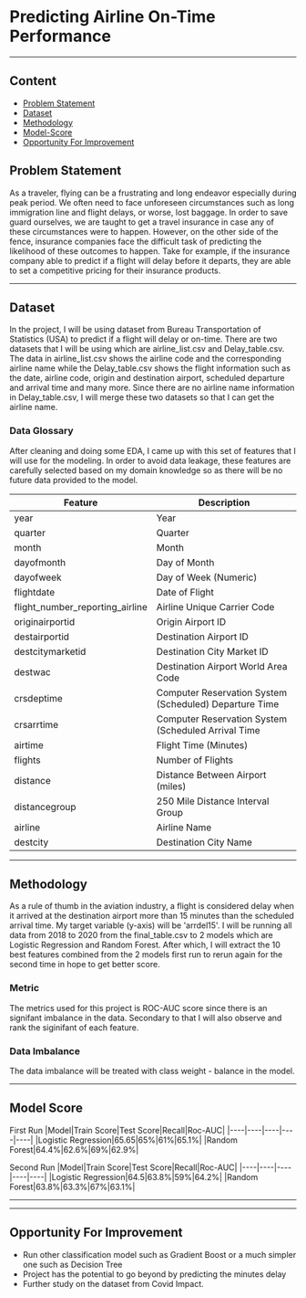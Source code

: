 # Predicting Airline On-Time Performance

---
## Content
 * [Problem Statement](##Problem-Statement)
 * [Dataset](##Dateset)
 * [Methodology](##Methadology)
 * [Model-Score](##Model-Score)
 * [Opportunity For Improvement](##Opportunity-For-Improvement)
 

## Problem Statement
As a traveler, flying can be a frustrating and long endeavor especially during peak period. We often need to face unforeseen circumstances such as long immigration line and flight delays, or worse, lost baggage. In order to save guard ourselves, we are taught to get a travel insurance in case any of these circumstances were to happen. However, on the other side of the fence, insurance companies face the difficult task of predicting the likelihood of these outcomes to happen. Take for example, if the insurance company able to predict if a flight will delay before it departs, they are able to set a competitive pricing for their insurance products. 

---

## Dataset
In the project, I will be using dataset from Bureau Transportation of Statistics (USA) to predict if a flight will delay or on-time. There are two datasets that I will be using which are airline_list.csv and Delay_table.csv. The data in airline_list.csv shows the airline code and the corresponding airline name while the Delay_table.csv shows the flight information such as the date, airline code, origin and destination airport, scheduled departure and arrival time  and many more. Since there are no airline name information in Delay_table.csv, I will merge these two datasets so that I can get the airline name.


### Data Glossary
After cleaning and doing some EDA, I came up with this set of features that I will use for the modeling. In order to avoid data leakage, these features are carefully selected based on my domain knowledge so as there will be no future data provided to the model. 

|Feature|Description|
|----|----|
|year|Year|
|quarter|Quarter|
|month|Month|
|dayofmonth| Day of Month|
|dayofweek|Day of Week (Numeric)|
|flightdate|Date of Flight|
|flight_number_reporting_airline|Airline Unique Carrier Code|
|originairportid|Origin Airport ID|
|destairportid|Destination Airport ID|
|destcitymarketid|Destination City Market ID|
|destwac|Destination Airport World Area Code|
|crsdeptime|Computer Reservation System (Scheduled) Departure Time|
|crsarrtime|Computer Reservation System (Scheduled Arrival Time|
|airtime|Flight Time (Minutes)|
|flights|Number of Flights|
|distance| Distance Between Airport (miles)|
|distancegroup|250 Mile Distance Interval Group|
|airline|Airline Name|
|destcity|Destination City Name|

---

## Methodology
As a rule of thumb in the aviation industry, a flight is considered delay when it arrived at the destination airport more than 15 minutes than the scheduled arrival time. My target variable (y-axis) will be 'arrdel15'. I will be running all data from 2018 to 2020 from the final_table.csv to 2 models which are Logistic Regression and Random Forest. After which, I will extract the 10 best features combined from the 2 models first run to rerun again for the second time in hope to get better score. 


### Metric
The metrics used for this project is ROC-AUC score since there is an signifant imbalance in the data. Secondary to that I will also observe and rank the siginifant of each feature. 


### Data Imbalance
The data imbalance will be treated with class weight - balance in the model. 

---

## Model Score

First Run
|Model|Train Score|Test Score|Recall|Roc-AUC|
|----|----|----|----|----|
|Logistic Regression|65.65|65%|61%|65.1%|
|Random Forest|64.4%|62.6%|69%|62.9%|

Second Run
|Model|Train Score|Test Score|Recall|Roc-AUC|
|----|----|----|----|----|
|Logistic Regression|64.5|63.8%|59%|64.2%|
|Random Forest|63.8%|63.3%|67%|63.1%|

---

---

## Opportunity For Improvement
- Run other classification model such as Gradient Boost or a much simpler one such as Decision Tree
- Project has the potential to go beyond by predicting the minutes delay
- Further study on the dataset from Covid Impact. 

